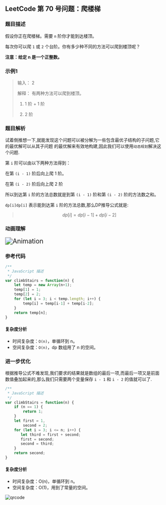 ## **LeetCode 第 70 号问题：爬楼梯**

### 题目描述

假设你正在爬楼梯。需要 `n` 阶你才能到达楼顶。

每次你可以爬 `1` 或 `2` 个台阶。你有多少种不同的方法可以爬到楼顶呢？ 

**注意：给定 n 是一个正整数。** 

### 示例1

>  输入： 2 
>
>   解释： 有两种方法可以爬到楼顶。
>
>  1.	1 阶 + 1 阶
>
>  2.  2 阶

### 题目解析

试着倒推想一下,就能发现这个问题可以被分解为一些包含最优子结构的子问题,它的最优解可以从其子问题 
的最优解来有效地构建,因此我们可以使用`动态规划`解决这个问题.

第 `i` 阶可以由以下两种方法得到：

在第 `(i - 1)` 阶后向上爬 1 阶。

在第 `(i - 2)` 阶后向上爬 2 阶

所以到达第 `i` 阶的方法总数就是到第 `(i - 1)` 阶和第 `(i - 2)` 阶的方法数之和。

`dp[i]dp[i]` 表示能到达第 `i` 阶的方法总数,那么DP推导公式就是:

> $$
> dp[i] = dp[i − 1] + dp[i − 2]
> $$



### 动画理解

<img src="../Animation/Animation.gif" alt="Animation" style="zoom:150%;" />

### 参考代码

```javascript
/**
 * JavaScript 描述
 */
var climbStairs = function(n) {
    let temp = new Array(n+1);
    temp[1] = 1;
    temp[2] = 2;
    for (let i = 3; i < temp.length; i++) {
        temp[i] = temp[i-1] + temp[i-2];
    }
    return temp[n];
}
```

#### 复杂度分析

- 时间复杂度：`O(n)`，单循环到 n。
- 空间复杂度：`O(n)`，dp 数组用了 n 的空间。

### 进一步优化

根据推导公式不难发现,我们要求的结果就是数组的最后一项,而最后一项又是前面数值叠加起来的,那么我们只需要两个变量保存 `i - 1` 和 `i - 2` 的值就可以了.

```javascript
/**
 * JavaScript 描述
 */
var climbStairs = function(n) {
    if (n == 1) {
        return 1;
    }
    let first = 1,
        second = 2;
    for (let i = 3; i <= n; i++) {
       let third = first + second;
       first = second;
       second = third;
    }
    return second;
}
```

#### 复杂度分析

- 时间复杂度：O(n)，单循环到 n。
- 空间复杂度：O(1)，用到了常量的空间。

![qrcode](../../Pictures/qrcode.jpg)